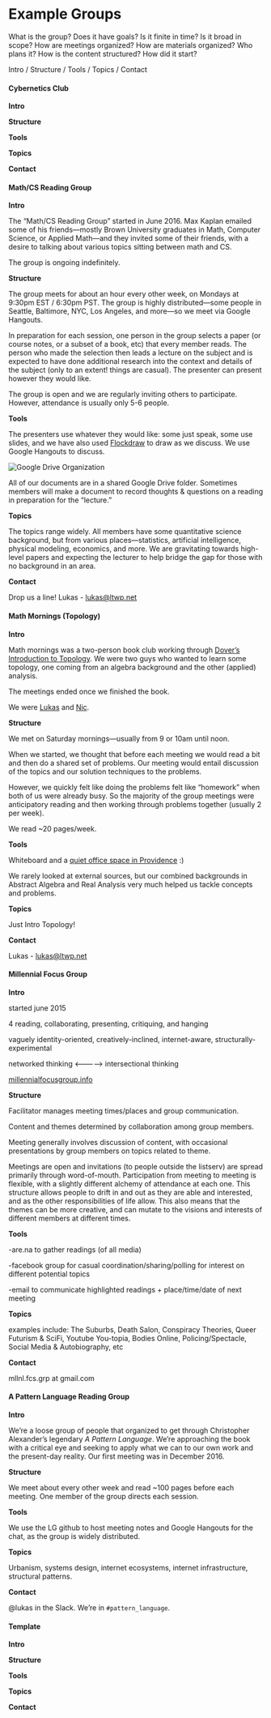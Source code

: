 # Example Groups

What is the group? Does it have goals? Is it finite in time? Is it broad in scope? How are meetings organized? How are materials organized? Who plans it? How is the content structured? How did it start?

Intro / Structure / Tools / Topics / Contact

#### Cybernetics Club

__Intro__ 

__Structure__

__Tools__

__Topics__

__Contact__

#### Math/CS Reading Group

__Intro__

The “Math/CS Reading Group” started in June 2016. Max Kaplan emailed some of his friends—mostly Brown University graduates in Math, Computer Science, or Applied Math—and they invited some of their friends, with a desire to talking about various topics sitting between math and CS. 

The group is ongoing indefinitely. 

__Structure__

The group meets for about an hour every other week, on Mondays at 9:30pm EST / 6:30pm PST. The group is highly distributed—some people in Seattle, Baltimore, NYC, Los Angeles, and more—so we meet via Google Hangouts. 

In preparation for each session, one person in the group selects a paper (or course notes, or a subset of a book, etc) that every member reads. The person who made the selection then leads a lecture on the subject and is expected to have done additional research into the context and details of the subject (only to an extent! things are casual). The presenter can present however they would like.

The group is open and we are regularly inviting others to participate. However, attendance is usually only 5-6 people.

__Tools__

The presenters use whatever they would like: some just speak, some use slides, and we have also used [Flockdraw](http://flockdraw.com/) to draw as we discuss. We use Google Hangouts to discuss. 

![Google Drive Organization](http://i.imgur.com/41M1P9X.png)

All of our documents are in a shared Google Drive folder. Sometimes members will make a document to record thoughts & questions on a reading in preparation for the “lecture.”

__Topics__

The topics range widely. All members have some quantitative science background, but from various places—statistics, artificial intelligence, physical modeling, economics, and more. We are gravitating towards high-level papers and expecting the lecturer to help bridge the gap for those with no background in an area. 

__Contact__

Drop us a line! Lukas - lukas@ltwp.net

#### Math Mornings (Topology)

__Intro__

Math mornings was a two-person book club working through [Dover’s Introduction to Topology](https://smile.amazon.com/Introduction-Topology-Third-Dover-Mathematics/dp/0486663523/ref=sr_1_1?ie=UTF8&qid=1473965238&sr=8-1&keywords=topology+dover). We were two guys who wanted to learn some topology, one coming from an algebra background and the other (applied) analysis. 

The meetings ended once we finished the book. 

We were [Lukas](http://ltwp.net) and [Nic](https://www.instagram.com/nicschumann/).

__Structure__

We met on Saturday mornings—usually from 9 or 10am until noon. 

When we started, we thought that before each meeting we would read a bit and then do a shared set of problems. Our meeting would entail discussion of the topics and our solution techniques to the problems. 

However, we quickly felt like doing the problems felt like “homework” when both of us were already busy. So the majority of the group meetings were anticipatory reading and then working through problems together (usually 2 per week). 

We read ~20 pages/week. 

__Tools__

Whiteboard and a [quiet office space in Providence](http://thedesignoffice.org/) :)

We rarely looked at external sources, but our combined backgrounds in Abstract Algebra and Real Analysis very much helped us tackle concepts and problems. 

__Topics__

Just Intro Topology! 

__Contact__

Lukas - lukas@ltwp.net

#### Millennial Focus Group

__Intro__ 

started june 2015

4 reading, collaborating, presenting, critiquing, and hanging

vaguely identity-oriented, creatively-inclined, internet-aware, structurally-experimental

networked thinking <-----> intersectional thinking

[millennialfocusgroup.info](millennialfocusgroup.info)

__Structure__

Facilitator manages meeting times/places and group communication.

Content and themes determined by collaboration among group members.

Meeting generally involves discussion of content, with occasional presentations by group members on topics related to theme.

Meetings are open and invitations (to people outside the listserv) are spread primarily through word-of-mouth. Participation from meeting to meeting is flexible, with a slightly different alchemy of attendance at each one. This structure allows people to drift in and out as they are able and interested, and as the other responsibilities of life allow. This also means that the themes can be more creative, and can mutate to the visions and interests of different members at different times.

__Tools__

-are.na to gather readings (of all media)

-facebook group for casual coordination/sharing/polling for interest on different potential topics

-email to communicate highlighted readings + place/time/date of next meeting

__Topics__

examples include: The Suburbs, Death Salon, Conspiracy Theories, Queer Futurism & SciFi, Youtube You-topia, Bodies Online, Policing/Spectacle, Social Media & Autobiography, etc

__Contact__

mllnl.fcs.grp at gmail.com

#### A Pattern Language Reading Group

__Intro__ 

We’re a loose group of people that organized to get through Christopher Alexander’s legendary _A Pattern Language_. We’re approaching the book with a critical eye and seeking to apply what we can to our own work and the present-day reality. Our first meeting was in December 2016. 

__Structure__

We meet about every other week and read ~100 pages before each meeting. One member of the group directs each session. 

__Tools__

We use the LG github to host meeting notes and Google Hangouts for the chat, as the group is widely distributed. 

__Topics__

Urbanism, systems design, internet ecosystems, internet infrastructure, structural patterns. 

__Contact__

@lukas in the Slack. We’re in `#pattern_language`.

#### Template

__Intro__ 

__Structure__

__Tools__

__Topics__

__Contact__


